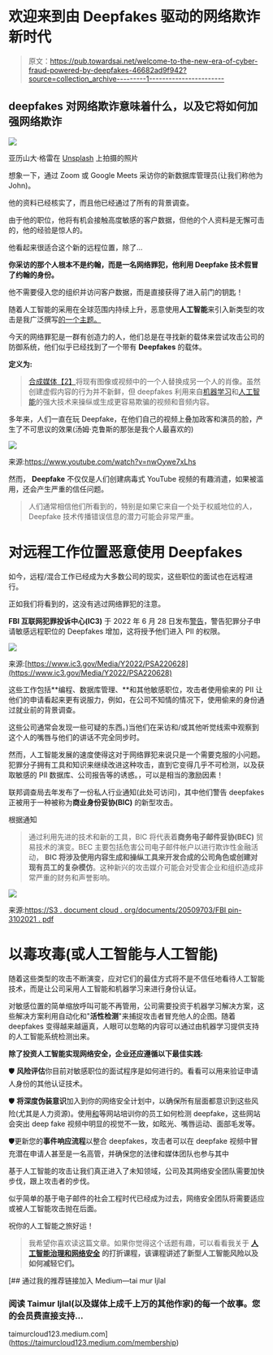 # 欢迎来到由 Deepfakes 驱动的网络欺诈新时代

> 原文：<https://pub.towardsai.net/welcome-to-the-new-era-of-cyber-fraud-powered-by-deepfakes-46682ad9f942?source=collection_archive---------1----------------------->

## deepfakes 对网络欺诈意味着什么，以及它将如何加强网络欺诈

![](img/748b9c3a77f336adf2073d3fe3418781.png)

亚历山大·格雷在 [Unsplash](https://unsplash.com?utm_source=medium&utm_medium=referral) 上拍摄的照片

想象一下，通过 Zoom 或 Google Meets 采访你的新数据库管理员(让我们称他为 John)。

他的资料已经核实了，而且他已经通过了所有的背景调查。

由于他的职位，他将有机会接触高度敏感的客户数据，但他的个人资料是无懈可击的，他的经验是惊人的。

他看起来很适合这个新的远程位置，除了…

**你采访的那个人根本不是约翰，而是一名网络罪犯，他利用 Deepfake 技术假冒了约翰的身份。**

他不需要侵入您的组织并访问客户数据，而是直接获得了进入前门的钥匙！

随着人工智能的采用在全球范围内持续上升，恶意使用**人工智能**来引入新类型的攻击是我广泛撰写[的一个主题。](https://www.amazon.com/Artificial-Intelligence-Governance-Cyber-Security-beginners-ebook/dp/B09Y9G7JXB/)

今天的网络罪犯是一群有创造力的人，他们总是在寻找新的载体来尝试攻击公司的防御系统，他们似乎已经找到了一个带有 **Deepfakes** 的载体。

**定义为:**

> [合成媒体](https://en.wikipedia.org/wiki/Synthetic_media)[【2】](https://en.wikipedia.org/wiki/Deepfake#cite_note-2)将现有图像或视频中的一个人替换成另一个人的肖像。虽然创建虚假内容的行为并不新鲜，但 deepfakes 利用来自[机器学习](https://en.wikipedia.org/wiki/Machine_learning)和[人工智能](https://en.wikipedia.org/wiki/Artificial_intelligence)的强大技术来操纵或生成更容易欺骗的视频和音频内容。

多年来，人们一直在玩 Deepfake，在他们自己的视频上叠加政客和演员的脸，产生了不可思议的效果(汤姆·克鲁斯的那张是我个人最喜欢的)

![](img/6238be43367d09c9d1875230ce2db0b7.png)

来源:https://www.youtube.com/watch?v=nwOywe7xLhs

然而， **Deepfake** 不仅仅是人们创建病毒式 YouTube 视频的有趣消遣，如果被滥用，还会产生严重的信任问题。

> 人们通常相信他们所看到的，特别是如果它来自一个处于权威地位的人，Deepfake 技术传播错误信息的潜力可能会非常严重。

# 对远程工作位置恶意使用 Deepfakes

如今，远程/混合工作已经成为大多数公司的现实，这些职位的面试也在远程进行。

正如我们将看到的，这没有逃过网络罪犯的注意。

**FBI 互联网犯罪投诉中心(IC3)** 于 2022 年 6 月 28 日发布[警告](https://www.ic3.gov/Media/Y2022/PSA220628)，警告犯罪分子申请敏感远程职位的 Deepfakes 增加，这将授予他们进入 PII 的权限。

![](img/ec8f0df5adbf74e0b6ab359c404a9720.png)

来源:[https://www.ic3.gov/Media/Y2022/PSA220628](https://www.ic3.gov/Media/Y2022/PSA220628)

这些工作包括**编程、数据库管理、**和其他敏感职位，攻击者使用偷来的 PII 让他们的申请看起来更有说服力，例如，在公司不知情的情况下，使用偷来的身份通过就业前的背景调查。

这些公司通常会发现一些可疑的东西。)当他们在采访和/或其他听觉线索中观察到这个人的嘴唇与他们的讲话不完全同步时。

然而，人工智能发展的速度使得这对于网络罪犯来说只是一个需要克服的小问题。犯罪分子拥有工具和知识来继续改进这种攻击，直到它变得几乎不可检测，以及获取敏感的 PII 数据库、公司报告等的诱惑。，可以是相当的激励因素！

联邦调查局去年发布了一份私人行业通知(此处可访问)，其中他们警告 deepfakes 正被用于一种被称为**商业身份妥协(BIC)** 的新型攻击。

根据通知

> 通过利用先进的技术和新的工具，BIC 将代表着**商务电子邮件妥协(BEC)** 贸易技术的演变。BEC 主要包括危害公司电子邮件帐户以进行欺诈性金融活动， **BIC 将涉及使用内容生成和操纵工具来开发合成的公司角色或创建对现有员工的复杂模仿**。这种新兴的攻击媒介可能会对受害企业和组织造成非常严重的财务和声誉影响。

![](img/8c95b8860e9b07aef0cae53ff30084db.png)

来源:[https://S3 . document cloud . org/documents/20509703/FBI pin-3102021 . pdf](https://s3.documentcloud.org/documents/20509703/fbipin-3102021.pdf)

# 以毒攻毒(或人工智能与人工智能)

随着这些类型的攻击不断演变，应对它们的最佳方式将不是不信任地看待人工智能技术，而是让公司采用人工智能和机器学习来进行身份认证。

对敏感位置的简单缩放呼叫可能不再管用，公司需要投资于机器学习解决方案，这些解决方案利用自动化和"**活性检测**"来捕捉攻击者冒充他人的企图。随着 deepfakes 变得越来越逼真，人眼可以忽略的内容可以通过由机器学习提供支持的人工智能系统检测出来。

**除了投资人工智能实现网络安全，企业还应遵循以下最佳实践:**

🛡️ **风险评估**你目前对敏感职位的面试程序是如何进行的。看看可以用来验证申请人身份的其他认证技术。

🛡️ **将深度伪装意识**加入到你的网络安全计划中，以确保所有层面都意识到这些风险(尤其是人力资源)。使用[和](https://detectfakes.media.mit.edu/)等网站培训你的员工如何检测 deepfake，这些网站会突出 deep fake 视频中明显的视觉不一致，如眩光、嘴唇运动、面部毛发等。

🛡️更新您的**事件响应流程**以整合 deepfakes，攻击者可以在 deepfake 视频中冒充潜在申请人甚至是一名高管，并确保您的法律和媒体团队也参与其中

基于人工智能的攻击让我们真正进入了未知领域，公司及其网络安全团队需要加快步伐，跟上攻击者的步伐。

似乎简单的基于电子邮件的社会工程时代已经成为过去，网络安全团队将需要适应或被人工智能攻击抛在后面。

祝你的人工智能之旅好运！

> 我希望你喜欢读这篇文章。如果你觉得这个话题有趣，可以看看我关于 [**人工智能治理和网络安全**](https://cloudsecguy.gumroad.com/l/aigovernance/1tojq7p?_gl=1*14yiflk*_ga*NzkyMjgyNDkyLjE2NjQxNzQ0MDc.*_ga_6LJN6D94N6*MTY2NTU1NDIxMC4xNjcuMS4xNjY1NTU0MjIxLjAuMC4w) **的打折课程，该课程讲述了新型人工智能风险以及如何减轻它们。**

[](https://taimurcloud123.medium.com/membership) [## 通过我的推荐链接加入 Medium—tai mur Ijlal

### 阅读 Taimur Ijlal(以及媒体上成千上万的其他作家)的每一个故事。您的会员费直接支持…

taimurcloud123.medium.com](https://taimurcloud123.medium.com/membership)